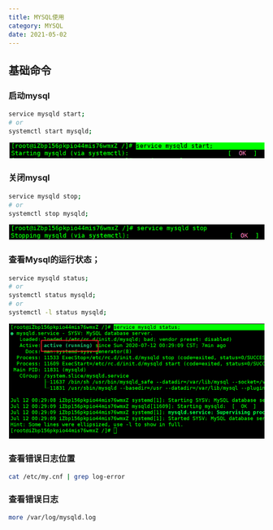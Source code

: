 ```yaml
---
title: MYSQL使用
category: MYSQL
date: 2021-05-02
---
```


## 基础命令

### 启动mysql

```bash
service mysqld start;
# or
systemctl start mysqld;
```

![1594485624023](assets/1594485624023.png)

### 关闭mysql

```bash
service mysqld stop;
# or
systemctl stop mysqld;
```

![1594485694723](assets/1594485694723.png)

### 查看Mysql的运行状态；

```bash
service mysqld status;
# or
systemctl status mysqld;
# or 
systemctl -l status mysqld;
```

![1594485553438](assets/1594485553438.png)

### 查看错误日志位置 

```bash
cat /etc/my.cnf | grep log-error
```

### 查看错误日志 

```bash
more /var/log/mysqld.log
```



